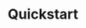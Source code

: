 ---
title: Quickstart
menu:
  docs:
    identifier: quickstart
    name: Quickstart
    weight: 1
---